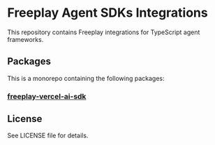 # Freeplay Agent SDKs Integrations

This repository contains Freeplay integrations for TypeScript agent frameworks.

## Packages

This is a monorepo containing the following packages:

### [freeplay-vercel-ai-sdk](packages/freeplay-vercel-ai-sdk/README.md)

## License

See LICENSE file for details.
